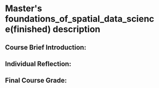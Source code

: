 # Master's foundations_of_spatial_data_science(finished) description

## Course Brief Introduction:


## Individual Reflection:


## Final Course Grade:




